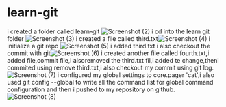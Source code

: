 # learn-git
i created a folder called learn-git 
![Screenshot (2)](https://github.com/Edwineunice5/learn-git/assets/139620743/6c450dae-056e-4dec-872d-f4aa99440ade)
i cd into the learn git folder ![Screenshot (3)](https://github.com/Edwineunice5/learn-git/assets/139620743/d55fceaa-7ae0-49f0-bf89-f9ddf53a0152)
i created a file called third.txt![Screenshot (4)](https://github.com/Edwineunice5/learn-git/assets/139620743/56bb21ce-6266-4230-9836-e8c9c6852bae)
i initialize a git repo ![Screenshot (5)](https://github.com/Edwineunice5/learn-git/assets/139620743/63cbbe27-d18b-4e3c-9a76-bae3dfcd947f)
i added third.txt i also checkout the commit with git![Screenshot (6)](https://github.com/Edwineunice5/learn-git/assets/139620743/9157d90b-6c08-4e5c-a6f6-dda2a95adfcb)
i created another file called fourth.txt,i added file,commit file,i alsoremoved the third.txt fil,i added te change,theni commited using remove third.txt,i also checkout my commit using git log. ![Screenshot (7)](https://github.com/Edwineunice5/learn-git/assets/139620743/8a5f2a4d-a0a3-489f-a5c1-c3a05c4a226a)
i configured my global settings to core.pager 'cat',i also used git config --global to write all the command list for global command configuration  and then i pushed to my repository on github.![Screenshot (8)](https://github.com/Edwineunice5/learn-git/assets/139620743/91dbe140-a99b-4165-b805-e2c224815efc)
